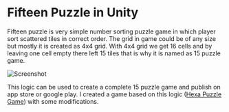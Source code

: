 # Fifteen Puzzle in Unity

Fifteen puzzle is very simple number sorting puzzle game in which player sort scattered tiles in correct order. The grid in game could be of any size but mostly it is created as 4x4 grid. With 4x4 grid we get 16 cells and by leaving one cell empty there left 15 tiles that is why it is named as 15 puzzle game. 

![Screenshot](https://i.ibb.co/tsZpVJx/15puzzle.jpg)

This logic can be used to create a complete 15 puzzle game and publish on app store or google play. I created a game based on this logic ([Hexa Puzzle Game](https://play.google.com/store/apps/details?id=com.sylphbox.numbersort.hexapuzzle)) with some modifications.